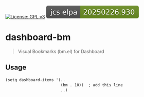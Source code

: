 [![License: GPL v3](https://img.shields.io/badge/License-GPL%20v3-blue.svg)](https://www.gnu.org/licenses/gpl-3.0)
[![JCS-ELPA](https://raw.githubusercontent.com/jcs-emacs/badges/master/elpa/v/dashboard-bm.svg)](https://jcs-emacs.github.io/jcs-elpa/#/dashboard-bm)

# dashboard-bm
> Visual Bookmarks (bm.el) for Dashboard

## Usage

```elisp
(setq dashboard-items '(..
                        (bm . 10))  ; add this line
                        ..)
```
